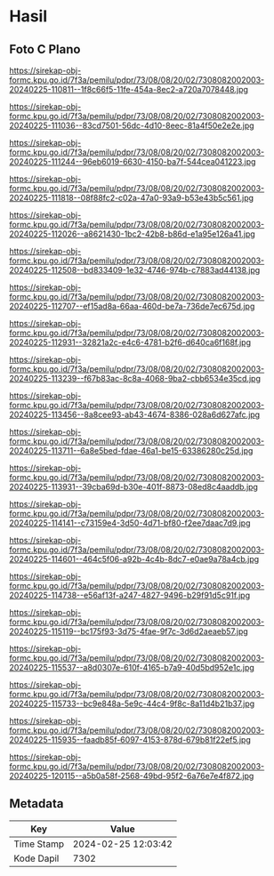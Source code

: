 # Hasil

## Foto C Plano

https://sirekap-obj-formc.kpu.go.id/7f3a/pemilu/pdpr/73/08/08/20/02/7308082002003-20240225-110811--1f8c66f5-11fe-454a-8ec2-a720a7078448.jpg

https://sirekap-obj-formc.kpu.go.id/7f3a/pemilu/pdpr/73/08/08/20/02/7308082002003-20240225-111036--83cd7501-56dc-4d10-8eec-81a4f50e2e2e.jpg

https://sirekap-obj-formc.kpu.go.id/7f3a/pemilu/pdpr/73/08/08/20/02/7308082002003-20240225-111244--96eb6019-6630-4150-ba7f-544cea041223.jpg

https://sirekap-obj-formc.kpu.go.id/7f3a/pemilu/pdpr/73/08/08/20/02/7308082002003-20240225-111818--08f88fc2-c02a-47a0-93a9-b53e43b5c561.jpg

https://sirekap-obj-formc.kpu.go.id/7f3a/pemilu/pdpr/73/08/08/20/02/7308082002003-20240225-112026--a8621430-1bc2-42b8-b86d-e1a95e126a41.jpg

https://sirekap-obj-formc.kpu.go.id/7f3a/pemilu/pdpr/73/08/08/20/02/7308082002003-20240225-112508--bd833409-1e32-4746-974b-c7883ad44138.jpg

https://sirekap-obj-formc.kpu.go.id/7f3a/pemilu/pdpr/73/08/08/20/02/7308082002003-20240225-112707--ef15ad8a-66aa-460d-be7a-736de7ec675d.jpg

https://sirekap-obj-formc.kpu.go.id/7f3a/pemilu/pdpr/73/08/08/20/02/7308082002003-20240225-112931--32821a2c-e4c6-4781-b2f6-d640ca6f168f.jpg

https://sirekap-obj-formc.kpu.go.id/7f3a/pemilu/pdpr/73/08/08/20/02/7308082002003-20240225-113239--f67b83ac-8c8a-4068-9ba2-cbb6534e35cd.jpg

https://sirekap-obj-formc.kpu.go.id/7f3a/pemilu/pdpr/73/08/08/20/02/7308082002003-20240225-113456--8a8cee93-ab43-4674-8386-028a6d627afc.jpg

https://sirekap-obj-formc.kpu.go.id/7f3a/pemilu/pdpr/73/08/08/20/02/7308082002003-20240225-113711--6a8e5bed-fdae-46a1-be15-63386280c25d.jpg

https://sirekap-obj-formc.kpu.go.id/7f3a/pemilu/pdpr/73/08/08/20/02/7308082002003-20240225-113931--39cba69d-b30e-401f-8873-08ed8c4aaddb.jpg

https://sirekap-obj-formc.kpu.go.id/7f3a/pemilu/pdpr/73/08/08/20/02/7308082002003-20240225-114141--c73159e4-3d50-4d71-bf80-f2ee7daac7d9.jpg

https://sirekap-obj-formc.kpu.go.id/7f3a/pemilu/pdpr/73/08/08/20/02/7308082002003-20240225-114601--464c5f06-a92b-4c4b-8dc7-e0ae9a78a4cb.jpg

https://sirekap-obj-formc.kpu.go.id/7f3a/pemilu/pdpr/73/08/08/20/02/7308082002003-20240225-114738--e56af13f-a247-4827-9496-b29f91d5c91f.jpg

https://sirekap-obj-formc.kpu.go.id/7f3a/pemilu/pdpr/73/08/08/20/02/7308082002003-20240225-115119--bc175f93-3d75-4fae-9f7c-3d6d2aeaeb57.jpg

https://sirekap-obj-formc.kpu.go.id/7f3a/pemilu/pdpr/73/08/08/20/02/7308082002003-20240225-115537--a8d0307e-610f-4165-b7a9-40d5bd952e1c.jpg

https://sirekap-obj-formc.kpu.go.id/7f3a/pemilu/pdpr/73/08/08/20/02/7308082002003-20240225-115733--bc9e848a-5e9c-44c4-9f8c-8a11d4b21b37.jpg

https://sirekap-obj-formc.kpu.go.id/7f3a/pemilu/pdpr/73/08/08/20/02/7308082002003-20240225-115935--faadb85f-6097-4153-878d-679b81f22ef5.jpg

https://sirekap-obj-formc.kpu.go.id/7f3a/pemilu/pdpr/73/08/08/20/02/7308082002003-20240225-120115--a5b0a58f-2568-49bd-95f2-6a76e7e4f872.jpg


## Metadata

| Key        | Value               |
| ---------- | ------------------- |
| Time Stamp | 2024-02-25 12:03:42 |
| Kode Dapil | 7302                |



